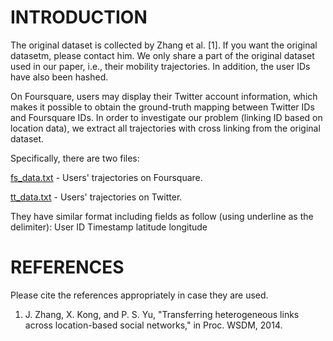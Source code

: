 INTRODUCTION
============

The original dataset is collected by Zhang et al. [1]. If you want the original datasetm, please contact him. We only share a part of the original dataset used in our paper, i.e., their mobility trajectories. In addition, the user IDs have also been hashed.

On Foursquare, users may display their Twitter account information, which makes it possible to obtain the ground-truth mapping between Twitter IDs and
Foursquare IDs. 
In order to investigate our problem (linking ID based on location data), we extract all trajectories with cross linking from the original dataset.

Specifically, there are two files:

[fs_data.txt](https://github.com/anonymityICDM17/tmpICDM17/Datasets/Twitter-Foursquare/fs_data.txt) - Users' trajectories on Foursquare.

[tt_data.txt](https://github.com/anonymityICDM17/tmpICDM17/Datasets/Twitter-Foursquare/tt_data.txt) - Users' trajectories on Twitter.

They have similar format including fields as follow (using underline as the delimiter):
User ID Timestamp latitude longitude

REFERENCES
==========

Please cite the references appropriately in case they are used.

1.  J. Zhang, X. Kong, and P. S. Yu, "Transferring heterogeneous links across location-based social networks," in Proc. WSDM, 2014.